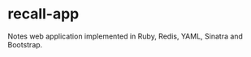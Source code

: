recall-app
==========

Notes web application implemented in Ruby, Redis, YAML, Sinatra and Bootstrap.
